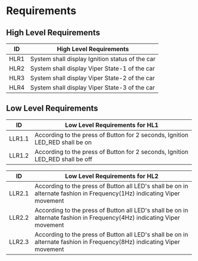 # Requirements

## High Level Requirements
ID  | High Level Requirements
------------- | -------------
HLR1  | System shall display Ignition status of the car
HLR2  | System shall display Viper State-1 of the car
HLR3  | System shall display Viper State-2 of the car
HLR4  | System shall display Viper State-3 of the car

## Low Level Requirements
ID  | Low Level Requirements for HL1
------------- | -------------
LLR1.1  | According to the press of Button for 2 seconds, Ignition LED_RED shall be on
LLR1.2  | According to the press of Button for 2 seconds, Ignition LED_RED shall be off

ID  | Low Level Requirements for HL2
------------- | -------------
LLR2.1  | According to the press of Button all LED's shall be on in alternate fashion in Frequency(1Hz) indicating Viper movement
LLR2.2  | According to the press of Button all LED's shall be on in alternate fashion in Frequency(4Hz) indicating Viper movement
LLR2.3  | According to the press of Button all LED's shall be on in alternate fashion in Frequency(8Hz) indicating Viper movement
